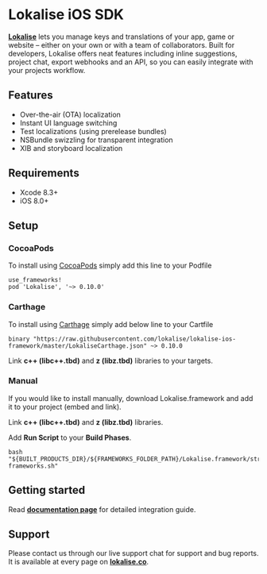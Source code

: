 # Lokalise iOS SDK

**[Lokalise](https://lokalise.co)** lets you manage keys and translations of your app, game or website – either on your own or with a team of collaborators. Built for developers, Lokalise offers neat features including inline suggestions, project chat, export webhooks and an API, so you can easily integrate with your projects workflow.

## Features

- Over-the-air (OTA) localization
- Instant UI language switching 
- Test localizations (using prerelease bundles)
- NSBundle swizzling for transparent integration
- XIB and storyboard localization

## Requirements

- Xcode 8.3+
- iOS 8.0+

## Setup 

### CocoaPods

To install using [CocoaPods](https://cocoapods.org) simply add this line to your Podfile

```
use_frameworks!
pod 'Lokalise', '~> 0.10.0'
```

### Carthage

To install using [Carthage](https://github.com/Carthage/Carthage) simply add below line to your Cartfile

```
binary "https://raw.githubusercontent.com/lokalise/lokalise-ios-framework/master/LokaliseCarthage.json" ~> 0.10.0
```

Link **c++ (libc++.tbd)** and **z (libz.tbd)** libraries to your targets.

### Manual

If you would like to install manually, download Lokalise.framework and add it to your project (embed and link).

Link **c++ (libc++.tbd)** and **z (libz.tbd)** libraries.

Add **Run Script** to your **Build Phases**.
```
bash "${BUILT_PRODUCTS_DIR}/${FRAMEWORKS_FOLDER_PATH}/Lokalise.framework/strip-frameworks.sh"
```

## Getting started

Read **[documentation page](http://docs.lokalise.co/article/mL6XaIoAcw-lokalise-i-os-framework)** for detailed integration guide.

## Support

Please contact us through our live support chat for support and bug reports. It is available at every page on **[lokalise.co](https://lokalise.co)**.
